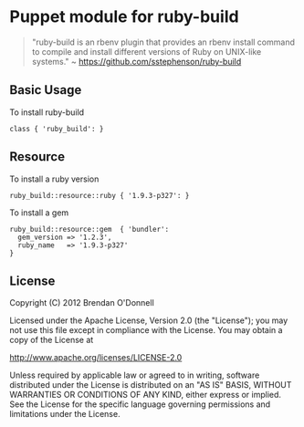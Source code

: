 # Puppet module for ruby-build

> "ruby-build is an rbenv plugin that provides an rbenv install command to
compile and install different versions of Ruby on UNIX-like systems."
  ~ https://github.com/sstephenson/ruby-build

## Basic Usage

To install ruby-build

    class { 'ruby_build': }

## Resource

To install a ruby version

    ruby_build::resource::ruby { '1.9.3-p327': }

To install a gem

    ruby_build::resource::gem  { 'bundler':
      gem_version => '1.2.3',
      ruby_name   => '1.9.3-p327'
    }

## License

Copyright (C) 2012 Brendan O'Donnell

Licensed under the Apache License, Version 2.0 (the "License");
you may not use this file except in compliance with the License.
You may obtain a copy of the License at

http://www.apache.org/licenses/LICENSE-2.0

Unless required by applicable law or agreed to in writing, software
distributed under the License is distributed on an "AS IS" BASIS,
WITHOUT WARRANTIES OR CONDITIONS OF ANY KIND, either express or implied.
See the License for the specific language governing permissions and
limitations under the License.
